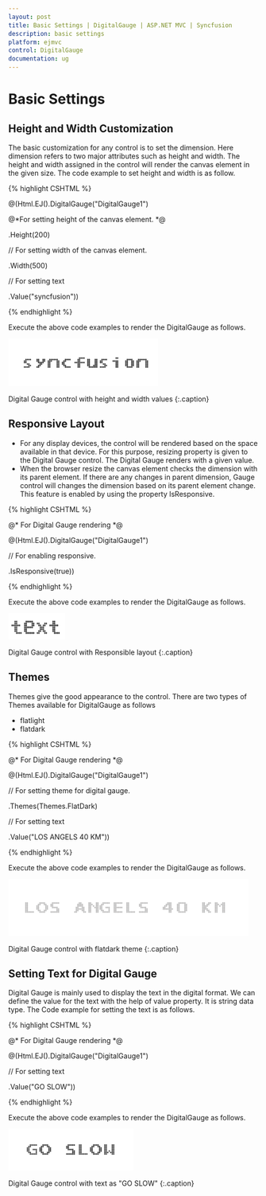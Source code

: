 ```yaml
---
layout: post
title: Basic Settings | DigitalGauge | ASP.NET MVC | Syncfusion
description: basic settings
platform: ejmvc
control: DigitalGauge
documentation: ug
---
```


# Basic Settings

## Height and Width Customization

The basic customization for any control is to set the dimension. Here dimension refers to two major attributes such as height and width. The height and width assigned in the control will render the canvas element in the given size. The code example to set height and width is as follow. 

{% highlight CSHTML %}

@(Html.EJ().DigitalGauge("DigitalGauge1")

@*For setting height of the canvas element. *@

.Height(200)

// For setting width of the canvas element.

.Width(500)

// For setting text

.Value("syncfusion"))

{% endhighlight %}

Execute the above code examples to render the DigitalGauge as follows. 



![](Basic-Settings_images/Basic-Settings_img1.png)

Digital Gauge control with height and width values
{:.caption}



## Responsive Layout

* For any display devices, the control will be rendered based on the space available in that device. For this purpose, resizing property is given to the Digital Gauge control. The Digital Gauge renders with a given value. 
* When the browser resize the canvas element checks the dimension with its parent element. If there are any changes in parent dimension, Gauge control will changes the dimension based on its parent element change. This feature is enabled by using the property IsResponsive.



{% highlight CSHTML %}

@* For Digital Gauge rendering *@

@(Html.EJ().DigitalGauge("DigitalGauge1")

// For enabling responsive.

.IsResponsive(true))

{% endhighlight %}

Execute the above code examples to render the DigitalGauge as follows. 



![](Basic-Settings_images/Basic-Settings_img2.png)

Digital Gauge control with Responsible layout
{:.caption}



## Themes

Themes give the good appearance to the control. There are two types of Themes available for DigitalGauge as follows

* flatlight
* flatdark

{% highlight CSHTML %}

@* For Digital Gauge rendering *@

@(Html.EJ().DigitalGauge("DigitalGauge1")

// For setting theme for digital gauge.

.Themes(Themes.FlatDark)

// For setting text

.Value("LOS ANGELS 40 KM"))

{% endhighlight %}


Execute the above code examples to render the DigitalGauge as follows. 

![](Basic-Settings_images/Basic-Settings_img3.png)

Digital Gauge control with flatdark theme
{:.caption}


## Setting Text for Digital Gauge

Digital Gauge is mainly used to display the text in the digital format. We can define the value for the text with the help of value property. It is string data type. The Code example for setting the text is as follows.



{% highlight CSHTML %}

@* For Digital Gauge rendering  *@

@(Html.EJ().DigitalGauge("DigitalGauge1")

// For setting text

.Value("GO SLOW"))

{% endhighlight %}


Execute the above code examples to render the DigitalGauge as follows.


![](Basic-Settings_images/Basic-Settings_img4.png)

Digital Gauge control with text as "GO SLOW"
{:.caption}



